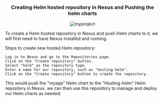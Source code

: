 <div align=center>
  
  ### Creating Helm hosted repository in Nexus and Pushing the helm charts

![myproject](https://user-images.githubusercontent.com/58173938/206852366-7b75e6b0-4367-4e0a-a903-0fcc0252c06a.png)
  
  </div>

To create a Helm hosted repository in Nexus and push Helm charts to it, we will first need to have Nexus installed and running. 
    
Steps to create new hosted Helm repository:

```
Log in to Nexus and go to the Repositories page.
Click on the "Create repository" button.
Select "helm" as the repository type.
Enter a name for our repository, such as "hosting-helm".
Click on the "Create repository" button to create the repository.
```
    
This would push the "myapp" Helm chart to the "Hosting-helm" Helm repository in Nexus. we can then use this repository to manage and deploy our Helm charts as needed.
    
